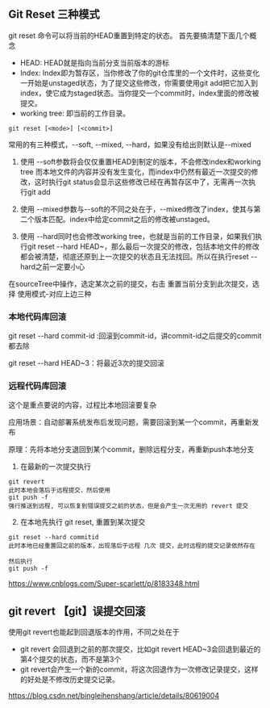 ## Git Reset 三种模式
git reset 命令可以将当前的HEAD重置到特定的状态。
首先要搞清楚下面几个概念

- HEAD: HEAD就是指向当前分支当前版本的游标
- Index: Index即为暂存区，当你修改了你的git仓库里的一个文件时，这些变化一开始是unstaged状态，为了提交这些修改，你需要使用git add把它加入到index，使它成为staged状态。当你提交一个commit时，index里面的修改被提交。
- working tree: 即当前的工作目录。

```
git reset [<mode>] [<commit>]
```
  
常用的有三种模式，--soft, --mixed, --hard，如果没有给出<mode>则默认是--mixed
  
1. 使用 --soft参数将会仅仅重置HEAD到制定的版本，不会修改index和working tree
而本地文件的内容并没有发生变化，而index中仍然有最近一次提交的修改，这时执行git status会显示这些修改已经在再暂存区中了，无需再一次执行git add

2. 使用 --mixed参数与--soft的不同之处在于，--mixed修改了index，使其与第二个版本匹配。index中给定commit之后的修改被unstaged。

3. 使用 --hard同时也会修改working tree，也就是当前的工作目录，如果我们执行git reset --hard HEAD~，那么最后一次提交的修改，包括本地文件的修改都会被清楚，彻底还原到上一次提交的状态且无法找回。所以在执行reset --hard之前一定要小心

在sourceTree中操作，选定某次之前的提交，右击 重置当前分支到此次提交，选择 使用模式-对应上边三种

### 本地代码库回滚

git reset --hard commit-id :回滚到commit-id，讲commit-id之后提交的commit都去除

git reset --hard HEAD~3：将最近3次的提交回滚

### 远程代码库回滚

这个是重点要说的内容，过程比本地回滚要复杂

应用场景：自动部署系统发布后发现问题，需要回滚到某一个commit，再重新发布

原理：先将本地分支退回到某个commit，删除远程分支，再重新push本地分支

1. 在最新的一次提交执行
```
git revert
此时本地会落后于远程提交，然后使用
git push -f
强行推送到远程, 可以恢复到错误提交之前的状态，但是会产生一次无用的 revert 提交
```
2. 在本地先执行 git reset, 重置到某次提交
```
git reset --hard commitid
此时本地已经重置回之前的版本，出现落后于远程 几次 提交，此时远程的提交记录依然存在

然后执行
git push -f
```
https://www.cnblogs.com/Super-scarlett/p/8183348.html

## git revert 【git】误提交回滚

使用git revert也能起到回退版本的作用，不同之处在于
- git revert <commit>会回退到<commit>之前的那次提交，比如git revert HEAD~3会回退到最近的第4个提交的状态，而不是第3个
- git revert会产生一个新的commit，将这次回退作为一次修改记录提交，这样的好处是不修改历史提交记录。

https://blog.csdn.net/bingleihenshang/article/details/80619004

